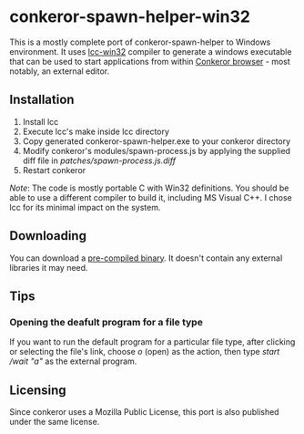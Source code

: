 conkeror-spawn-helper-win32
==========================

This is a mostly complete port of conkeror-spawn-helper to Windows environment. It uses [lcc-win32](http://www.cs.virginia.edu/~lcc-win32/) compiler to generate a windows executable that can be used to start applications from within [Conkeror browser](http://conkeror.org/) - most notably, an external editor.

Installation
------------

1. Install lcc
2. Execute lcc's make inside lcc directory
3. Copy generated conkeror-spawn-helper.exe to your conkeror directory
4. Modify conkeror's modules/spawn-process.js by applying the supplied diff file in _patches/spawn-process.js.diff_
5. Restart conkeror

_Note_: The code is mostly portable C with Win32 definitions. You should be able to use a different compiler to build it, including MS Visual C++. I chose lcc for its minimal impact on the system.

Downloading
-----------

You can download a [pre-compiled binary](https://drive.google.com/folderview?id=0B1Aic_7xzqoJVHZlQUtCcjFvb0U). It doesn't contain any external libraries it may need.

Tips
----

### Opening the deafult program for a file type

If you want to run the default program for a particular file type, after clicking or selecting the file's link, choose *o* (open) as the action, then type *start /wait "a"* as the external program.

Licensing
---------

Since conkeror uses a Mozilla Public License, this port is also published under the same license.
